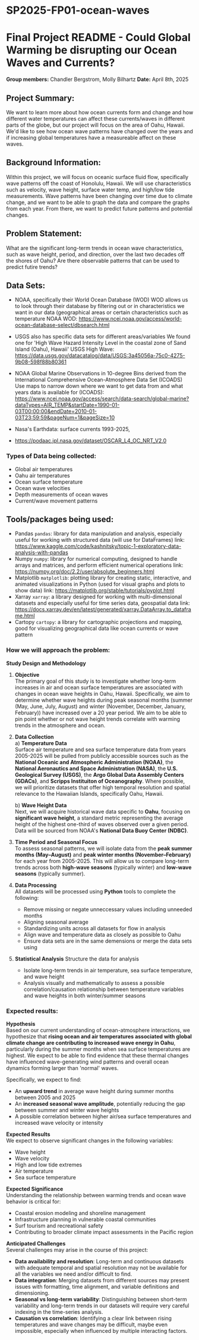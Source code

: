# SP2025-FP01-ocean-waves
# Final Project README - Could Global Warming be disrupting our Ocean Waves and Currents?

**Group members:** Chandler Bergstrom, Molly Bilhartz
**Date:** April 8th, 2025

## Project Summary:
We want to learn more about how ocean currents form and change and how different water temperatures can affect these currents/waves in different parts of the globe, but our project will focus on the area of Oahu, Hawaii. We'd like to see how ocean wave patterns have changed over the years and if increasing global temperatures have a measureable affect on these waves.

## Background Information:
Within this project, we will focus on oceanic surface fluid flow, specifically wave patterns off the coast of Honolulu, Hawaii. We will use characteristics such as velocity, wave height, surface water temp, and high/low tide measurements. Wave patterns have been changing over time due to climate change, and we want to be able to graph the data and compare the graphs from each year. From there, we want to predict future patterns and potential changes. 

## Problem Statement:
What are the significant long-term trends in ocean wave characteristics, such as wave height, period, and direction, over the last two decades off the shores of Oahu? Are there observable patterns that can be used to predict futire trends?

## Data Sets:
- NOAA, specifically their World Ocean Database (WOD)
  WOD allows us to look through their database by filtering out or in characteristics we want in our data (geographical areas or certain characteristics such as temperature
NOAA WOD: https://www.ncei.noaa.gov/access/world-ocean-database-select/dbsearch.html

- USGS also has specific data sets for different areas/variables
  We found one for 'High Wave Hazard Intensity Level in the coastal zone of Sand Island (Oahu), Hawaii'
USGS High Wave: https://data.usgs.gov/datacatalog/data/USGS:3a45056a-75c0-4275-9b08-598f88b80361

- NOAA Global Marine Observations in 10-degree Bins derived from the International Comprehensive Ocean-Atmosphere Data Set (ICOADS)
  Use maps to narrow down where we want to get data from and what years data is available for
(ICOADS): https://www.ncei.noaa.gov/access/search/data-search/global-marine?dataTypes=AIR_TEMP&startDate=1990-01-03T00:00:00&endDate=2010-01-03T23:59:59&pageNum=1&pageSize=10

- Nasa's Earthdata: surface currents 1993-2025, 
- https://podaac.jpl.nasa.gov/dataset/OSCAR_L4_OC_NRT_V2.0

### Types of Data being collected:
- Global air temperatures
- Oahu air temperatures
- Ocean surface temperature 
- Ocean wave velocities
- Depth measurements of ocean waves
- Current/wave movement patterns 
  
## Tools/packages being used:
- Pandas `pandas`: library for data manipulation and analysis, especially useful for working with structured data (will use for DataFrames) link: https://www.kaggle.com/code/kashnitsky/topic-1-exploratory-data-analysis-with-pandas
- Numpy `numpy`: library for numerical computing, designed to handle arrays and matrices, and perform efficient numerical operations link: https://numpy.org/doc/2.2/user/absolute_beginners.html
- Matplotlib `matplotlib`: plotting library for creating static, interactive, and animated visualizations in Python (used for visual graphs and plots to show data) link: https://matplotlib.org/stable/tutorials/pyplot.html
- Xarray `xarray`: a library designed for working with multi-dimensional datasets and especially useful for time series data, geospatial data link: https://docs.xarray.dev/en/latest/generated/xarray.DataArray.to_dataframe.html
- Cartopy `cartopy`: a library for cartographic projections and mapping, good for visualizing geographical data like ocean currents or wave pattern

### How we will approach the problem:
**Study Design and Methodology**

1. **Objective**  
   The primary goal of this study is to investigate whether long-term increases in air and ocean surface temperatures are associated with changes in ocean wave heights in Oahu, Hawaii. Specifically, we aim to determine whether wave heights during peak seasonal months (summer (May, June, July, August) and winter (November, December, January, February)) have increased over a 20 year period. We aim to be able to pin point whether or not wave height trends correlate with warming trends in the atmosphere and ocean.

2. **Data Collection**  
   a) **Temperature Data**  
   Surface air temperature and sea surface temperature data from years 2005-2025 will be pulled from publicly accessible sources such as the **National Oceanic and Atmospheric Administration (NOAA)**, the **National Aeronautics and Space Administration (NASA)**, the **U.S. Geological Survey (USGS)**, the **Argo Global Data Assembly Centers (GDACs)**, and **Scripps Instituiton of Oceanography**. Where possible, we will prioritize datasets that offer high temporal resolution and spatial relevance to the Hawaiian Islands, specifically Oahu, Hawaii.
   
   b) **Wave Height Data**  
   Next, we will acquire historical wave data specific to **Oahu**, focusing on **significant wave height**, a standard metric representing the average height of the highest one-third of waves observed over a given period. Data will be sourced from NOAA's **National Data Buoy Center (NDBC)**. 

3. **Time Period and Seasonal Focus**  
   To assess seasonal patterns, we will isolate data from the **peak summer months (May–August)** and **peak winter months (November–February)** for each year from 2005-2025. This will allow us to compare long-term trends across both **high-wave seasons** (typically winter) and **low-wave seasons** (typically summer).

4. **Data Processing**  
   All datasets will be processed using **Python** tools to complete the following:
   - Remove missing or negate unneccessary values including unneeded months
   - Aligning seasonal average
   - Standardizing units across all datasets for flow in analysis
   - Align wave and temperature data as closely as possible to Oahu
   - Ensure data sets are in the same demensions or merge the data sets using


5. **Statistical Analysis**
    Structure the data for analysis
   - Isolate long-term trends in air temperature, sea surface temperature, and wave height
   - Analysis visually and mathematically to assess a possible correlation/causation relationship between temperature variables and wave heights in both winter/summer seasons

### Expected results:

**Hypothesis**  
Based on our current understanding of ocean-atmosphere interactions, we hypothesize that **rising ocean and air temperatures associated with global climate change are contributing to increased wave energy in Oahu**, particularly during the summer months when sea surface temperatures are highest. We expect to be able to find evidence that these thermal changes have influenced wave-generating wind patterns and overall ocean dynamics forming larger than 'normal' waves.

Specifically, we expect to find:
- An **upward trend** in average wave height during summer months between 2005 and 2025
- An **increased seasonal wave amplitude**, potentially reducing the gap between summer and winter wave heights  
- A possible correlation between higher air/sea surface temperatures and increased wave velocity or intensity

**Expected Results**  
We expect to observe significant changes in the following variables:
- Wave height
- Wave velocity
- High and low tide extremes
- Air temperature
- Sea surface temperature

**Expected Significance**  
Understanding the relationship between warming trends and ocean wave behavior is critical for:
- Coastal erosion modeling and shoreline management
- Infrastructure planning in vulnerable coastal communities
- Surf tourism and recreational safety
- Contributing to broader climate impact assessments in the Pacific region

**Anticipated Challenges**  
Several challenges may arise in the course of this project:
- **Data availability and resolution**: Long-term and continuous datasets with adequate temporal and spatial resolution may not be available for all the variables we need and/or difficult to find.
- **Data integration**: Merging datasets from different sources may present issues with formatting, time alignment, and variable definitions and dimensioning.
- **Seasonal vs long-term variability**: Distinguishing between short-term variability and long-term trends in our datasets will require very careful indexing in the time-series analysis.
- **Causation vs correlation**: Identifying a clear link between rising temperatures and wave changes may be difficult, maybe even impossible, especially when influenced by multiple interacting factors.


